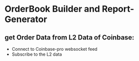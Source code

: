 # OrderBook Builder and Report-Generator

## get Order Data from L2 Data of Coinbase:
- Connect to Coinbase-pro websocket feed 
- Subscribe to the L2 data 

```java


```